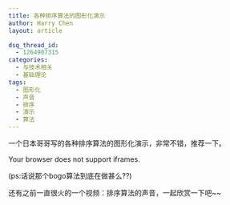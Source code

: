```yaml
---
title: 各种排序算法的图形化演示
author: Harry Chen
layout: article

dsq_thread_id:
  - 1264907315
categories:
  - 与技术相关
  - 基础理论
tags:
  - 图形化
  - 声音
  - 排序
  - 演示
  - 算法
---
```


  一个日本哥哥写的各种排序算法的图形化演示，非常不错，推荐一下。

  Your browser does not support iframes.

  (ps:话说那个bogo算法到底在做甚么??)

  还有之前一直很火的一个视频：排序算法的声音，一起欣赏一下吧~~
